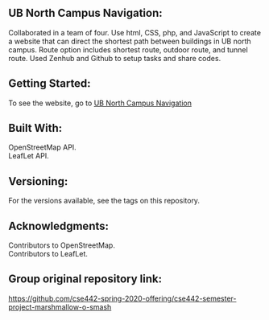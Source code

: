 **UB North Campus Navigation:**
-------------------------------
Collaborated in a team of four. Use html, CSS, php, and JavaScript to create a website that can direct the shortest path between buildings in UB north campus. Route option includes shortest route, outdoor route, and tunnel route.
Used Zenhub and Github to setup tasks and share codes.

**Getting Started:**
--------------------
To see the website, go to [UB North Campus Navigation](https://www-student.cse.buffalo.edu/CSE442-542/2020-Spring/cse-442t/)

**Built With:**
----------------
OpenStreetMap API.  
LeafLet API.  

**Versioning:**
----------------
For the versions available, see the tags on this repository.

**Acknowledgments:**
---------------------
Contributors to OpenStreetMap.  
Contributors to LeafLet.

**Group original repository link:**
---------------------
https://github.com/cse442-spring-2020-offering/cse442-semester-project-marshmallow-o-smash
